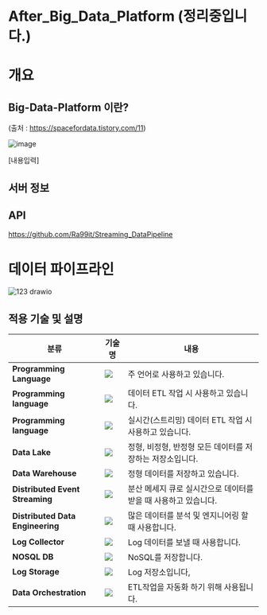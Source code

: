 # After_Big_Data_Platform (정리중입니다.)

# 개요 

## Big-Data-Platform 이란?
(출처 : https://spacefordata.tistory.com/11)

![image](https://github.com/Ra99it/Before-Big-Data-Platform/assets/122541545/222e3bc4-db4f-4978-ac3d-4fae7c72f0b7)

[내용입력]


## 서버 정보


## API
https://github.com/Ra99it/Streaming_DataPipeline

# 데이터 파이프라인

![123 drawio](https://github.com/Ra99it/Before-Big-Data-Platform/assets/122541545/19906630-774d-4fad-bc34-764a1d18a8d9)

## 적용 기술 및 설명

|분류|기술명|내용|
|----|------|---|
|**Programming Language** |<img src="https://img.shields.io/badge/java-007396?style=for-the-badge&logo=OpenJDK&logoColor=white">|주 언어로 사용하고 있습니다.|
|**Programming language** |<img src="https://img.shields.io/badge/Python-3776AB?style=for-the-badge&logo=Python&logoColor=white">|데이터 ETL 작업 시 사용하고 있습니다.|
|**Programming language** |<img src="https://img.shields.io/badge/scala-DC322F?style=for-the-badge&logo=scala&logoColor=white">|실시간(스트리밍) 데이터 ETL 작업 시 사용하고 있습니다.|
|**Data Lake** |<img src="https://img.shields.io/badge/apachehadoop-66CCFF?style=for-the-badge&logo=apachehadoop&logoColor=white">|정형, 비정형, 반정형 모든 데이터를 저장하는 저장소입니다.|
|**Data Warehouse** |<img src="https://img.shields.io/badge/MySQL-4479A1?style=for-the-badge&logo=MySQL&logoColor=white">|정형 데이터를 저장하고 있습니다.|
|**Distributed Event Streaming** |<img src="https://img.shields.io/badge/Apache Kafka-%3333333.svg?style=for-the-badge&logo=Apache Kafka&logoColor=white"> |분산 메세지 큐로 실시간으로 데이터를 받을 때 사용하고 있습니다.|
|**Distributed Data Engineering** |<img src="https://img.shields.io/badge/Apache Spark-E25A1C.svg?style=for-the-badge&logo=Apache Spark&logoColor=white"> |많은 데이터를 분석 및 엔지니어링 할 때 사용합니다.|
|**Log Collector** |<img src="https://img.shields.io/badge/fluentd-0E83C8.svg?style=for-the-badge&logo=fluentd&logoColor=white"> |Log 데이터를 보낼 때 사용합니다.|
|**NOSQL DB** |<img src="https://img.shields.io/badge/apachecassandra-1287B1.svg?style=for-the-badge&logo=apachecassandra&logoColor=white"> |NoSQL를 저장합니다.|
|**Log Storage** |<img src="https://img.shields.io/badge/opensearch-005EB8.svg?style=for-the-badge&logo=opensearch&logoColor=white"> |Log 저장소입니다,|
|**Data Orchestration** |<img src="https://img.shields.io/badge/apacheairflow-017CEE.svg?style=for-the-badge&logo=apacheairflow&logoColor=white"> |ETL작업을 자동화 하기 위해 사용됩니다.|

